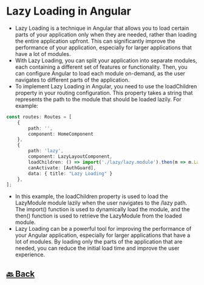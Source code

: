 <h1>Lazy Loading in Angular</h1>

- Lazy Loading is a technique in Angular that allows you to load certain parts of your application only when they are needed, rather than loading the entire application upfront. This can significantly improve the performance of your application, especially for larger applications that have a lot of modules.
- With Lazy Loading, you can split your application into separate modules, each containing a different set of features or functionality. Then, you can configure Angular to load each module on-demand, as the user navigates to different parts of the application.
- To implement Lazy Loading in Angular, you need to use the loadChildren property in your routing configuration. This property takes a string that represents the path to the module that should be loaded lazily. For example:

```ts
const routes: Routes = [
    {
        path: '',
        component: HomeComponent
    },
    {
        path: 'lazy',
        component: LazyLayoutComponent,
        loadChildren: () => import('./lazy/lazy.module').then(m => m.LazyModule),
        canActivate: [AuthGuard],
        data: { title: "Lazy Loading" }
    },
];
```

- In this example, the loadChildren property is used to load the LazyModule module lazily when the user navigates to the /lazy path. The import() function is used to dynamically load the module, and the then() function is used to retrieve the LazyModule from the loaded module.
- Lazy Loading can be a powerful tool for improving the performance of your Angular application, especially for larger applications that have a lot of modules. By loading only the parts of the application that are needed, you can reduce the initial load time and improve the user experience.

<h2><a href="https://github.com/sanjay9616/Angular/blob/master/README.md"> 🔙 Back</a></h2>
